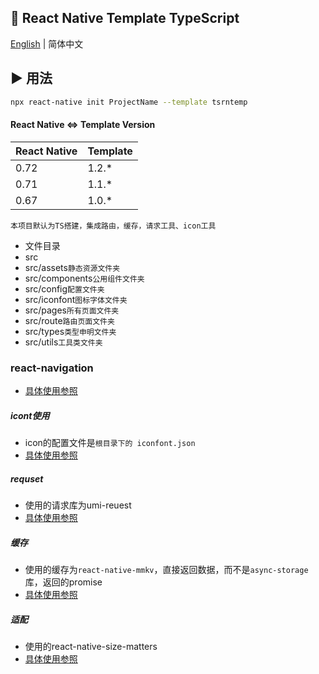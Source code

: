 ## :space_invader: React Native Template TypeScript

[English](./README.md) | 简体中文

## :arrow_forward: 用法
```sh
npx react-native init ProjectName --template tsrntemp
```

#### React Native <=> Template Version

| React Native | Template |
| ------------ | -------- |
| 0.72         | 1.2.\*   |
| 0.71         | 1.1.\*   |
| 0.67         | 1.0.\*   |

`本项目默认为TS搭建，集成路由，缓存，请求工具、icon工具`

- 文件目录
 - src
  - src/assets`静态资源文件夹`
  - src/components`公用组件文件夹`
  - src/config`配置文件夹`
  - src/iconfont`图标字体文件夹`
  - src/pages`所有页面文件夹`
  - src/route`路由页面文件夹`
  - src/types`类型申明文件夹`
  - src/utils`工具类文件夹`

### react-navigation
- [具体使用参照](https://reactnavigation.org/docs/getting-started)

##### icont使用
- icon的配置文件是`根目录下的 iconfont.json`
- [具体使用参照](https://www.npmjs.com/package/react-native-iconfont-cli)


##### requset
- 使用的请求库为umi-reuest
- [具体使用参照](https://www.npmjs.com/package/umi-request)

##### 缓存
- 使用的缓存为`react-native-mmkv`，直接返回数据，而不是`async-storage`库，返回的promise
- [具体使用参照](https://github.com/mrousavy/react-native-mmkv/blob/master/README.md)


##### 适配
- 使用的react-native-size-matters
- [具体使用参照](https://www.npmjs.com/package/react-native-size-matters)

